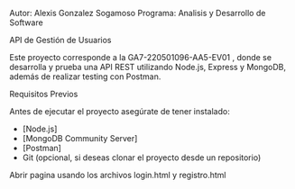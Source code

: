 Autor: Alexis Gonzalez Sogamoso
Programa: Analisis y Desarrollo de Software

API de Gestión de Usuarios 

Este proyecto corresponde a la GA7-220501096-AA5-EV01 , donde se desarrolla y prueba una API REST 
utilizando Node.js, Express y MongoDB, además de realizar testing con Postman.

Requisitos Previos

Antes de ejecutar el proyecto asegúrate de tener instalado:

- [Node.js]
- [MongoDB Community Server]
- [Postman]
- Git (opcional, si deseas clonar el proyecto desde un repositorio)

Abrir pagina usando los archivos login.html y registro.html